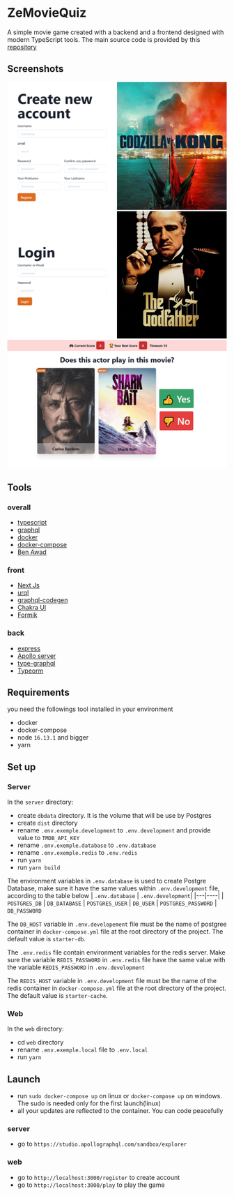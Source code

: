 # ZeMovieQuiz

A simple movie game created with a backend and a frontend designed with modern TypeScript tools.
The main source code is provided by this [repository](https://github.com/Valentino-Houessou/typescript-fullstack-starter/tree/develop#docs)

## Screenshots

![Login screeshot](./img/sceen_1.png)
![Register screeshot](./img/screen_2.png)
![Playing screeshot](./img/screen_3.png)

## Tools
### overall

- [typescript](https://www.typescriptlang.org/)
- [graphql](https://graphql.org/)
- [docker](https://www.docker.com/)
- [docker-compose](https://docs.docker.com/compose/)
- [Ben Awad](https://www.youtube.com/watch?v=I6ypD7qv3Z8)

### front

- [Next Js](https://nextjs.org/)
- [urql](https://formidable.com/open-source/urql/)
- [graphql-codegen](https://www.graphql-code-generator.com/)
- [Chakra UI](https://chakra-ui.com/)
- [Formik](https://formik.org/)

### back

- [express](https://expressjs.com/)
- [Apollo server](https://www.apollographql.com/docs/apollo-server/)
- [type-graphql](https://typegraphql.com/)
- [Typeorm](https://typeorm.io/)

## Requirements

you need the followings tool installed in your environment

- docker
- docker-compose
- node `16.13.1` and bigger
- yarn

## Set up

### Server

In the `server` directory:

- create `dbdata` directory. It is the volume that will be use by Postgres
- create `dist` directory
- rename `.env.exemple.development` to `.env.development` and provide value to `TMDB_API_KEY`
- rename `.env.exemple.database` to `.env.database`
- rename `.env.exemple.redis` to `.env.redis`
- run `yarn`
- run `yarn build`

The environment variables in `.env.database` is used to create Postgre Database, make sure it have the same values within `.env.development` file, according to the table below
| `.env.database` | `.env.development`|
|---|----|
| `POSTGRES_DB` | `DB_DATABASE`
| `POSTGRES_USER` | `DB_USER`
| `POSTGRES_PASSWORD` | `DB_PASSWORD`

The `DB_HOST` variable in `.env.developement` file must be the name of postgree container in  `docker-compose.yml` file at the root directory of the project. The default value is `starter-db`.

The `.env.redis` file contain environment variables for the redis server. Make sure the variable `REDIS_PASSWORD` in `.env.redis` file have the same value with the variable `REDIS_PASSWORD` in `.env.development`

The `REDIS_HOST` variable in `.env.development` file must be the name of the redis container in `docker-compose.yml` file at the root directory of the project. The default value is `starter-cache`.

### Web

In the `web` directory:

- cd `web` directory
- rename `.env.exemple.local` file to `.env.local`
- run `yarn`

## Launch

- run `sudo docker-compose up` on linux or `docker-compose up` on windows. The sudo is needed only for the first launch(linux)
- all your updates are reflected to the container. You can code peacefully

### server

- go to `https://studio.apollographql.com/sandbox/explorer`

### web

- go to `http://localhost:3000/register` to create account
- go to `http://localhost:3000/play` to play the game
